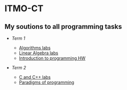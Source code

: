 # ITMO-CT

## My soutions to all programming tasks

* *Term 1*
	* [Algorithms labs](Term1/Algorithms)
	* [Linear Algebra labs](Term1/LinearAlgebra)
	* [Introduction to programming HW](Term1/Prog)

* *Term 2*
	* [C and C++ labs](Term2/C_C++)
	* [Paradigms of programming](Term2/Prog)